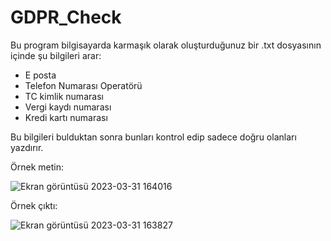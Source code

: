 # GDPR_Check

Bu program bilgisayarda karmaşık olarak oluşturduğunuz bir .txt dosyasının içinde şu bilgileri arar:
* E posta
* Telefon Numarası Operatörü
* TC kimlik numarası 
* Vergi kaydı numarası
* Kredi kartı numarası

Bu bilgileri bulduktan sonra bunları kontrol edip sadece doğru olanları yazdırır.



Örnek metin:


![Ekran görüntüsü 2023-03-31 164016](https://user-images.githubusercontent.com/127944042/229135848-89ffb53b-03e8-4ab0-857a-2ec36e227a10.png)


Örnek çıktı:


![Ekran görüntüsü 2023-03-31 163827](https://user-images.githubusercontent.com/127944042/229136081-4642a99b-743b-42b6-85ab-ce1c284f555e.png)
